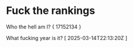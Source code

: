 # Fuck the rankings

Who the hell am I?
{ 17152134 }

What fucking year is it?
[ 2025-03-14T22:13:20Z ]
